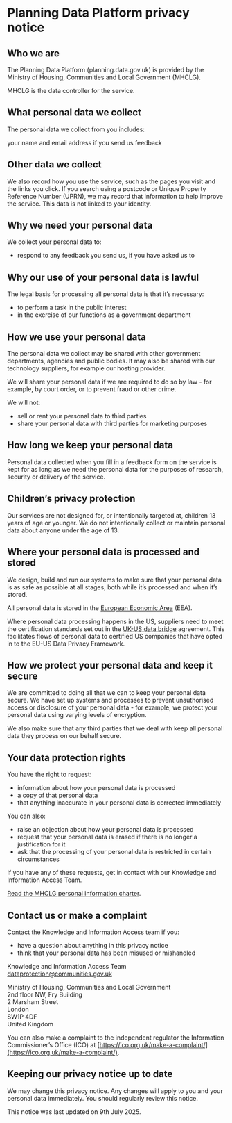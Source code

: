 # Planning Data Platform privacy notice

## Who we are

The Planning Data Platform (planning.data.gov.uk) is provided by the Ministry of Housing, Communities and Local Government (MHCLG).

MHCLG is the data controller for the service.

## What personal data we collect

The personal data we collect from you includes:

your name and email address if you send us feedback

## Other data we collect

We also record how you use the service, such as the pages you visit and the links you click. If you search using a postcode or Unique Property Reference Number (UPRN), we may record that information to help improve the service. This data is not linked to your identity.

## Why we need your personal data

We collect your personal data to:

- respond to any feedback you send us, if you have asked us to

## Why our use of your personal data is lawful

The legal basis for processing all personal data is that it’s necessary:

- to perform a task in the public interest
- in the exercise of our functions as a government department

## How we use your personal data

The personal data we collect may be shared with other government departments, agencies and public bodies. It may also be shared with our technology suppliers, for example our hosting provider.

We will share your personal data if we are required to do so by law - for example, by court order, or to prevent fraud or other crime.

We will not:

- sell or rent your personal data to third parties
- share your personal data with third parties for marketing purposes

## How long we keep your personal data

Personal data collected when you fill in a feedback form on the service is kept for as long as we need the personal data for the purposes of research, security or delivery of the service.

## Children’s privacy protection

Our services are not designed for, or intentionally targeted at, children 13 years of age or younger. We do not intentionally collect or maintain personal data about anyone under the age of 13.

## Where your personal data is processed and stored

We design, build and run our systems to make sure that your personal data is as safe as possible at all stages, both while it’s processed and when it’s stored.

All personal data is stored in the [European Economic Area](https://www.gov.uk/eu-eea) (EEA).

Where personal data processing happens in the US, suppliers need to meet the certification standards set out in the [UK-US data bridge](https://www.gov.uk/government/publications/uk-us-data-bridge-supporting-documents/uk-us-data-bridge-explainer) agreement. This facilitates flows of personal data to certified US companies that have opted in to the EU-US Data Privacy Framework.

## How we protect your personal data and keep it secure

We are committed to doing all that we can to keep your personal data secure. We have set up systems and processes to prevent unauthorised access or disclosure of your personal data - for example, we protect your personal data using varying levels of encryption.

We also make sure that any third parties that we deal with keep all personal data they process on our behalf secure.

## Your data protection rights

You have the right to request:

- information about how your personal data is processed
- a copy of that personal data
- that anything inaccurate in your personal data is corrected immediately

You can also:

- raise an objection about how your personal data is processed
- request that your personal data is erased if there is no longer a justification for it
- ask that the processing of your personal data is restricted in certain circumstances

If you have any of these requests, get in contact with our Knowledge and Information Access Team.

[Read the MHCLG personal information charter](https://www.gov.uk/government/organisations/ministry-of-housing-communities-local-government/about/personal-information-charter).

## Contact us or make a complaint

Contact the Knowledge and Information Access team if you:

- have a question about anything in this privacy notice
- think that your personal data has been misused or mishandled

Knowledge and Information Access Team
[dataprotection@communities.gov.uk](mailto:dataprotection@communities.gov.uk)

Ministry of Housing, Communities and Local Government<br/>
2nd floor NW, Fry Building<br/>
2 Marsham Street<br/>
London<br/>
SW1P 4DF<br/>
United Kingdom

You can also make a complaint to the independent regulator the Information Commissioner’s Office (ICO) at [https://ico.org.uk/make-a-complaint/](https://ico.org.uk/make-a-complaint/).

## Keeping our privacy notice up to date

We may change this privacy notice. Any changes will apply to you and your personal data immediately. You should regularly review this notice.

This notice was last updated on 9th July 2025.
